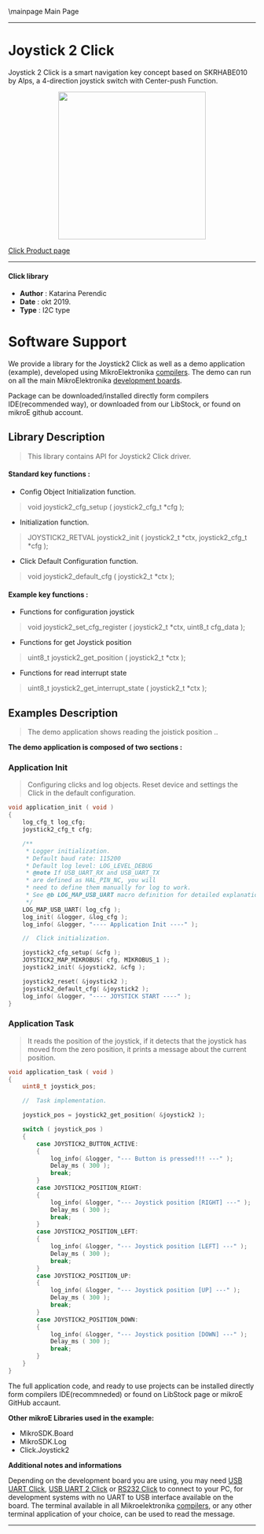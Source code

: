 \mainpage Main Page
 
 

---
# Joystick 2 Click

Joystick 2 Click is a smart navigation key concept based on SKRHABE010 by Alps, a 4-direction joystick switch with Center-push Function.

<p align="center">
  <img src="https://download.mikroe.com/images/click_for_ide/joystick2_click.png" height=300px>
</p>

[Click Product page](https://www.mikroe.com/joystick-2-click)

---


#### Click library 

- **Author**        : Katarina Perendic
- **Date**          : okt 2019.
- **Type**          : I2C type


# Software Support

We provide a library for the Joystick2 Click 
as well as a demo application (example), developed using MikroElektronika 
[compilers](https://shop.mikroe.com/compilers). 
The demo can run on all the main MikroElektronika [development boards](https://shop.mikroe.com/development-boards).

Package can be downloaded/installed directly form compilers IDE(recommended way), or downloaded from our LibStock, or found on mikroE github account. 

## Library Description

> This library contains API for Joystick2 Click driver.

#### Standard key functions :

- Config Object Initialization function.
> void joystick2_cfg_setup ( joystick2_cfg_t *cfg ); 
 
- Initialization function.
> JOYSTICK2_RETVAL joystick2_init ( joystick2_t *ctx, joystick2_cfg_t *cfg );

- Click Default Configuration function.
> void joystick2_default_cfg ( joystick2_t *ctx );


#### Example key functions :

- Functions for configuration joystick
> void joystick2_set_cfg_register ( joystick2_t *ctx, uint8_t cfg_data );
 
- Functions for get Joystick position
> uint8_t joystick2_get_position ( joystick2_t *ctx );

- Functions for read interrupt state
> uint8_t joystick2_get_interrupt_state ( joystick2_t *ctx );

## Examples Description

> The demo application shows reading the joistick position ..

**The demo application is composed of two sections :**

### Application Init 

> Configuring clicks and log objects.
> Reset device and settings the Click in the default configuration.

```c
void application_init ( void )
{
    log_cfg_t log_cfg;
    joystick2_cfg_t cfg;

    /** 
     * Logger initialization.
     * Default baud rate: 115200
     * Default log level: LOG_LEVEL_DEBUG
     * @note If USB_UART_RX and USB_UART_TX 
     * are defined as HAL_PIN_NC, you will 
     * need to define them manually for log to work. 
     * See @b LOG_MAP_USB_UART macro definition for detailed explanation.
     */
    LOG_MAP_USB_UART( log_cfg );
    log_init( &logger, &log_cfg );
    log_info( &logger, "---- Application Init ----" );

    //  Click initialization.

    joystick2_cfg_setup( &cfg );
    JOYSTICK2_MAP_MIKROBUS( cfg, MIKROBUS_1 );
    joystick2_init( &joystick2, &cfg );

    joystick2_reset( &joystick2 );
    joystick2_default_cfg( &joystick2 );
    log_info( &logger, "---- JOYSTICK START ----" );
}
```

### Application Task

> It reads the position of the joystick,
> if it detects that the joystick has moved from the zero position,
> it prints a message about the current position.

```c
void application_task ( void )
{
    uint8_t joystick_pos;

    //  Task implementation.

    joystick_pos = joystick2_get_position( &joystick2 );

    switch ( joystick_pos )
    {
        case JOYSTICK2_BUTTON_ACTIVE:
        {
            log_info( &logger, "--- Button is pressed!!! ---" );
            Delay_ms ( 300 );
            break;
        }
        case JOYSTICK2_POSITION_RIGHT:
        {
            log_info( &logger, "--- Joystick position [RIGHT] ---" );
            Delay_ms ( 300 );
            break;
        }
        case JOYSTICK2_POSITION_LEFT:
        {
            log_info( &logger, "--- Joystick position [LEFT] ---" );
            Delay_ms ( 300 );
            break;
        }
        case JOYSTICK2_POSITION_UP:
        {
            log_info( &logger, "--- Joystick position [UP] ---" );
            Delay_ms ( 300 );
            break;
        }
        case JOYSTICK2_POSITION_DOWN:
        {
            log_info( &logger, "--- Joystick position [DOWN] ---" );
            Delay_ms ( 300 );
            break;
        }
    }
}
```

The full application code, and ready to use projects can be  installed directly form compilers IDE(recommneded) or found on LibStock page or mikroE GitHub accaunt.

**Other mikroE Libraries used in the example:** 

- MikroSDK.Board
- MikroSDK.Log
- Click.Joystick2

**Additional notes and informations**

Depending on the development board you are using, you may need 
[USB UART Click](https://shop.mikroe.com/usb-uart-click), 
[USB UART 2 Click](https://shop.mikroe.com/usb-uart-2-click) or 
[RS232 Click](https://shop.mikroe.com/rs232-click) to connect to your PC, for 
development systems with no UART to USB interface available on the board. The 
terminal available in all Mikroelektronika 
[compilers](https://shop.mikroe.com/compilers), or any other terminal application 
of your choice, can be used to read the message.



---
